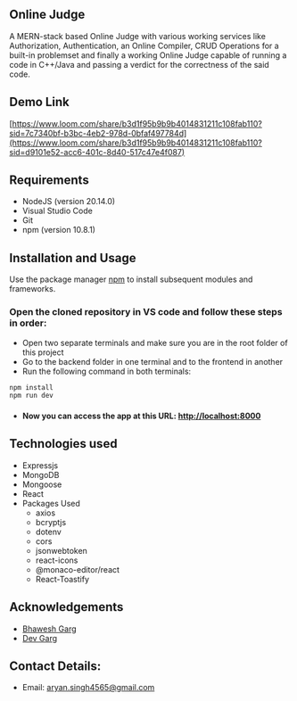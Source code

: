 ## Online Judge

A MERN-stack based Online Judge with various working services like Authorization, Authentication, an Online Compiler, CRUD Operations for a built-in problemset and finally a working Online Judge capable of running a code in C++/Java and passing a verdict for the correctness of the said code.
## Demo Link
[https://www.loom.com/share/b3d1f95b9b9b4014831211c108fab110?sid=7c7340bf-b3bc-4eb2-978d-0bfaf497784d](https://www.loom.com/share/b3d1f95b9b9b4014831211c108fab110?sid=d9101e52-acc6-401c-8d40-517c47e4f087)
## Requirements

* NodeJS (version 20.14.0)
* Visual Studio Code
* Git
* npm (version 10.8.1)

## Installation and Usage
Use the package manager [npm](https://www.npmjs.com/) to install subsequent modules and frameworks.

### Open the cloned repository in VS code and follow these steps in order:

* Open two separate terminals and make sure you are in the root folder of this project
* Go to the backend folder in one terminal and to the frontend in another
* Run the following command in both terminals:

```bash
npm install
npm run dev
```

* #### Now you can access the app at this URL: [http://localhost:8000](http://localhost:8000)

## Technologies used

  * Expressjs
  * MongoDB
  * Mongoose
  * React
  * Packages Used
      * axios
      * bcryptjs
      * dotenv
      * cors
      * jsonwebtoken
      * react-icons
      * @monaco-editor/react
      * React-Toastify

## Acknowledgements
* [Bhawesh Garg](https://github.com/bhavesh1129)
* [Dev Garg](https://github.com/SATZEL02)
  
## Contact Details:
* Email: aryan.singh4565@gmail.com

